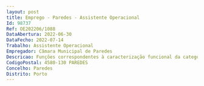 ```yaml
--- 
layout: post
title: Emprego - Paredes - Assistente Operacional
Id: 98737
Ref: OE202206/1088
DataAbertura: 2022-06-30
DataFecho: 2022-07-14
Trabalho: Assistente Operacional
Empregador: Câmara Municipal de Paredes
Descricao: Funções correspondentes à caracterização funcional da categoria de assistente operacional(Cantoneiro de Limpeza), constantes no anexo a que se refere o n.º2 do artigo 88.º da LTFP, aprovada pela Lei n.º35 2014 de 20 de junho, e constante no mapa de pessoal do Municipio, nomeadamente  Procede à remoção de lixos e equiparados  Varredura e limpeza de ruas  Limpeza de sarjetas  Lavagem das vias públicas  Limpeza de chafariz  Remoção de Lixeiras  Extirpação de Ervas.
CodigoPostal: 4580-130 PAREDES
Concelho: Paredes
Distrito: Porto
--- 
```

